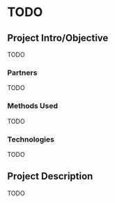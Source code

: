 # TODO

<!-- ![alternative text](img/) -->

## Project Intro/Objective
TODO

### Partners
TODO

### Methods Used
TODO

### Technologies
TODO

## Project Description
TODO